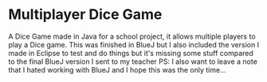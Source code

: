 # Multiplayer Dice Game
 A Dice Game made in Java for a school project, it allows multiple players to play a Dice game.
 This was finished in BlueJ but I also included the version I made in Eclipse to test and do things but it's missing some stuff compared to the final BlueJ version I sent to my teacher 
 PS: I also want to leave a note that I hated working with BlueJ and I hope this was the only time...
